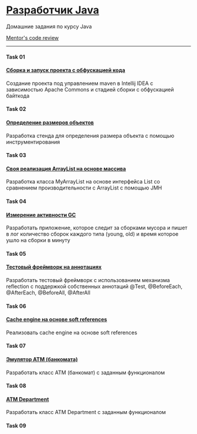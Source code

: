 # [Разработчик Java](https://otus.ru/lessons/razrabotchik-java/)

Домашние задания по курсу Java

[Mentor's code review](https://github.com/reomor/otus-java-2018-12-rem/pulls)

---
#### Task 01
#### [Сборка и запуск проекта с обфускацией кода](https://github.com/reomor/otus-java-2018-12-rem/tree/dev/task01)
Создание проекта под управлением maven в Intellij IDEA с зависимостью Apache Commons и стадией сборки с обфускацией байткода

#### Task 02
#### [Определение размеров объектов](https://github.com/reomor/otus-java-2018-12-rem/tree/dev/task02)
Разработка стенда для определения размера объекта с помощью инструментирования

#### Task 03
#### [Своя реализация ArrayList на основе массива](https://github.com/reomor/otus-java-2018-12-rem/tree/dev/task03)
Разработка класса MyArrayList на основе интерфейса List<T> со сравнением производительности с ArrayList с помощью JMH

#### Task 04
#### [Измерение активности GC](https://github.com/reomor/otus-java-2018-12-rem/tree/dev/task04)
Разработать приложение, которое следит за сборками мусора и пишет в лог количество сборок каждого типа (young, old) и время которое ушло на сборки в минуту

#### Task 05
#### [Тестовый фреймворк на аннотациях](https://github.com/reomor/otus-java-2018-12-rem/tree/dev/task05)
Разработать тестовый фреймворк с использованием механизма reflection с поддержкой собственных аннотаций @Test, @BeforeEach, @AfterEach, @BeforeAll, @AfterAll 

#### Task 06
#### [Cache engine на основе soft references](https://github.com/reomor/otus-java-2018-12-rem/tree/dev/task06)
Реализовать cache engine на основе soft references
 
#### Task 07
#### [Эмулятор АТМ (банкомата)](https://github.com/reomor/otus-java-2018-12-rem/tree/dev/task07)
Разработать класс АТМ (банкомат) с заданным функционалом

#### Task 08
#### [ATM Department](https://github.com/reomor/otus-java-2018-12-rem/tree/dev/task08)
Разработать класс ATM Department с заданным функционалом

#### Task 09
#### [](https://github.com/reomor/otus-java-2018-12-rem/tree/dev/task09)
